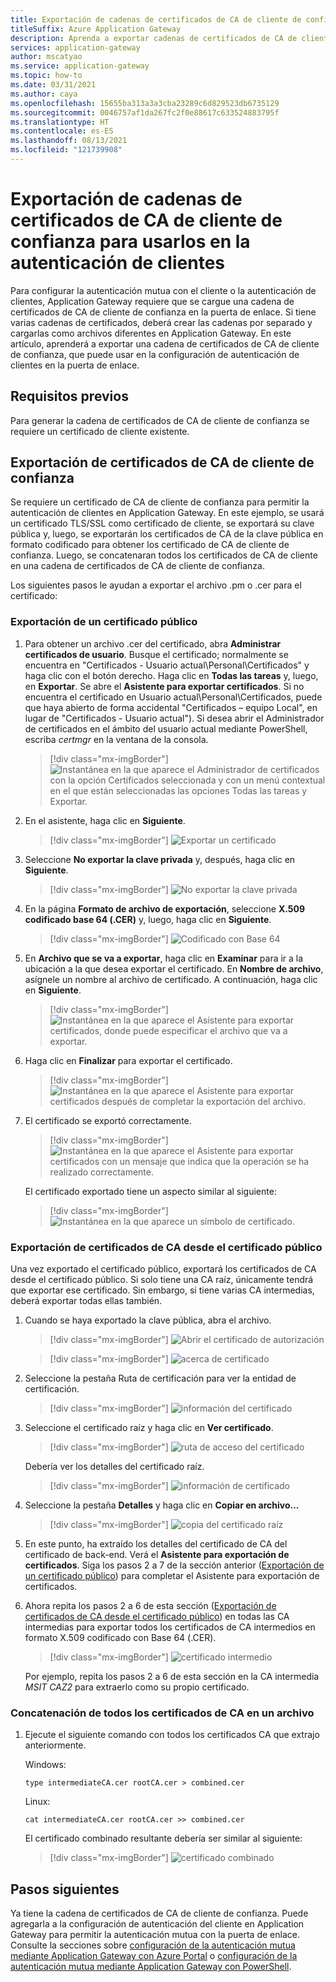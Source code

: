 ```yaml
---
title: Exportación de cadenas de certificados de CA de cliente de confianza para la autenticación de clientes
titleSuffix: Azure Application Gateway
description: Aprenda a exportar cadenas de certificados de CA de cliente de confianza para la autenticación de clientes en Azure Application Gateway
services: application-gateway
author: mscatyao
ms.service: application-gateway
ms.topic: how-to
ms.date: 03/31/2021
ms.author: caya
ms.openlocfilehash: 15655ba313a3a3cba23289c6d829523db6735129
ms.sourcegitcommit: 0046757af1da267fc2f0e88617c633524883795f
ms.translationtype: HT
ms.contentlocale: es-ES
ms.lasthandoff: 08/13/2021
ms.locfileid: "121739908"
---
```

# <a name="export-a-trusted-client-ca-certificate-chain-to-use-with-client-authentication"></a>Exportación de cadenas de certificados de CA de cliente de confianza para usarlos en la autenticación de clientes
Para configurar la autenticación mutua con el cliente o la autenticación de clientes, Application Gateway requiere que se cargue una cadena de certificados de CA de cliente de confianza en la puerta de enlace. Si tiene varias cadenas de certificados, deberá crear las cadenas por separado y cargarlas como archivos diferentes en Application Gateway. En este artículo, aprenderá a exportar una cadena de certificados de CA de cliente de confianza, que puede usar en la configuración de autenticación de clientes en la puerta de enlace.  

## <a name="prerequisites"></a>Requisitos previos

Para generar la cadena de certificados de CA de cliente de confianza se requiere un certificado de cliente existente. 

## <a name="export-trusted-client-ca-certificate"></a>Exportación de certificados de CA de cliente de confianza

Se requiere un certificado de CA de cliente de confianza para permitir la autenticación de clientes en Application Gateway. En este ejemplo, se usará un certificado TLS/SSL como certificado de cliente, se exportará su clave pública y, luego, se exportarán los certificados de CA de la clave pública en formato codificado para obtener los certificado de CA de cliente de confianza. Luego, se concatenaran todos los certificados de CA de cliente en una cadena de certificados de CA de cliente de confianza. 

Los siguientes pasos le ayudan a exportar el archivo .pm o .cer para el certificado:

### <a name="export-public-certificate"></a>Exportación de un certificado público 

1. Para obtener un archivo .cer del certificado, abra **Administrar certificados de usuario**. Busque el certificado; normalmente se encuentra en "Certificados - Usuario actual\Personal\Certificados" y haga clic con el botón derecho. Haga clic en **Todas las tareas** y, luego, en **Exportar**. Se abre el **Asistente para exportar certificados**. Si no encuentra el certificado en Usuario actual\Personal\Certificados, puede que haya abierto de forma accidental "Certificados – equipo Local", en lugar de "Certificados - Usuario actual"). Si desea abrir el Administrador de certificados en el ámbito del usuario actual mediante PowerShell, escriba *certmgr* en la ventana de la consola.

    > [!div class="mx-imgBorder"]
    > ![Instantánea en la que aparece el Administrador de certificados con la opción Certificados seleccionada y con un menú contextual en el que están seleccionadas las opciones Todas las tareas y Exportar.](./media/certificates-for-backend-authentication/export.png)

2. En el asistente, haga clic en **Siguiente**.
    > [!div class="mx-imgBorder"]
    > ![Exportar un certificado](./media/certificates-for-backend-authentication/exportwizard.png)

3. Seleccione **No exportar la clave privada** y, después, haga clic en **Siguiente**.
    > [!div class="mx-imgBorder"]
    > ![No exportar la clave privada](./media/certificates-for-backend-authentication/notprivatekey.png)

4. En la página **Formato de archivo de exportación**, seleccione **X.509 codificado base 64 (.CER)** y, luego, haga clic en **Siguiente**.
    > [!div class="mx-imgBorder"]
    > ![Codificado con Base 64](./media/certificates-for-backend-authentication/base64.png)

5. En **Archivo que se va a exportar**, haga clic en **Examinar** para ir a la ubicación a la que desea exportar el certificado. En **Nombre de archivo**, asígnele un nombre al archivo de certificado. A continuación, haga clic en **Siguiente**.

    > [!div class="mx-imgBorder"]
   > ![Instantánea en la que aparece el Asistente para exportar certificados, donde puede especificar el archivo que va a exportar.](./media/certificates-for-backend-authentication/browse.png)

6. Haga clic en **Finalizar** para exportar el certificado.

    > [!div class="mx-imgBorder"]
    > ![Instantánea en la que aparece el Asistente para exportar certificados después de completar la exportación del archivo.](./media/certificates-for-backend-authentication/finish-screen.png)

7. El certificado se exportó correctamente.

    > [!div class="mx-imgBorder"]
    > ![Instantánea en la que aparece el Asistente para exportar certificados con un mensaje que indica que la operación se ha realizado correctamente.](./media/certificates-for-backend-authentication/success.png)

   El certificado exportado tiene un aspecto similar al siguiente:

    > [!div class="mx-imgBorder"]
    > ![Instantánea en la que aparece un símbolo de certificado.](./media/certificates-for-backend-authentication/exported.png)

### <a name="export-ca-certificates-from-the-public-certificate"></a>Exportación de certificados de CA desde el certificado público

Una vez exportado el certificado público, exportará los certificados de CA desde el certificado público. Si solo tiene una CA raíz, únicamente tendrá que exportar ese certificado. Sin embargo, si tiene varias CA intermedias, deberá exportar todas ellas también. 

1. Cuando se haya exportado la clave pública, abra el archivo.

    > [!div class="mx-imgBorder"]
    > ![Abrir el certificado de autorización](./media/certificates-for-backend-authentication/openAuthcert.png)

    > [!div class="mx-imgBorder"]
    > ![acerca de certificado](./media/mutual-authentication-certificate-management/general.png)

1. Seleccione la pestaña Ruta de certificación para ver la entidad de certificación.

    > [!div class="mx-imgBorder"]
    > ![información del certificado](./media/mutual-authentication-certificate-management/cert-details.png) 

1. Seleccione el certificado raíz y haga clic en **Ver certificado**.

    > [!div class="mx-imgBorder"]
    > ![ruta de acceso del certificado](./media/mutual-authentication-certificate-management/root-cert.png) 

   Debería ver los detalles del certificado raíz.

    > [!div class="mx-imgBorder"]
    > ![información de certificado](./media/mutual-authentication-certificate-management/root-cert-details.png)

1. Seleccione la pestaña **Detalles** y haga clic en **Copiar en archivo...**

    > [!div class="mx-imgBorder"]
    > ![copia del certificado raíz](./media/mutual-authentication-certificate-management/root-cert-copy-to-file.png)

1. En este punto, ha extraído los detalles del certificado de CA del certificado de back-end. Verá el **Asistente para exportación de certificados**. Siga los pasos 2 a 7 de la sección anterior ([Exportación de un certificado público](./mutual-authentication-certificate-management.md#export-public-certificate)) para completar el Asistente para exportación de certificados. 

1. Ahora repita los pasos 2 a 6 de esta sección ([Exportación de certificados de CA desde el certificado público](./mutual-authentication-certificate-management.md#export-ca-certificates-from-the-public-certificate)) en todas las CA intermedias para exportar todos los certificados de CA intermedios en formato X.509 codificado con Base 64 (.CER).

    > [!div class="mx-imgBorder"]
    > ![certificado intermedio](./media/mutual-authentication-certificate-management/intermediate-cert.png)

    Por ejemplo, repita los pasos 2 a 6 de esta sección en la CA intermedia *MSIT CAZ2* para extraerlo como su propio certificado. 

### <a name="concatenate-all-your-ca-certificates-into-one-file"></a>Concatenación de todos los certificados de CA en un archivo

1. Ejecute el siguiente comando con todos los certificados CA que extrajo anteriormente. 

    Windows:
    ```console
    type intermediateCA.cer rootCA.cer > combined.cer
    ```
    
    Linux:
    ```console
    cat intermediateCA.cer rootCA.cer >> combined.cer
    ```

    El certificado combinado resultante debería ser similar al siguiente:
    
    > [!div class="mx-imgBorder"]
    > ![certificado combinado](./media/mutual-authentication-certificate-management/combined-cert.png)

## <a name="next-steps"></a>Pasos siguientes

Ya tiene la cadena de certificados de CA de cliente de confianza. Puede agregarla a la configuración de autenticación del cliente en Application Gateway para permitir la autenticación mutua con la puerta de enlace. Consulte la secciones sobre [configuración de la autenticación mutua mediante Application Gateway con Azure Portal](./mutual-authentication-portal.md) o [configuración de la autenticación mutua mediante Application Gateway con PowerShell](./mutual-authentication-powershell.md).

